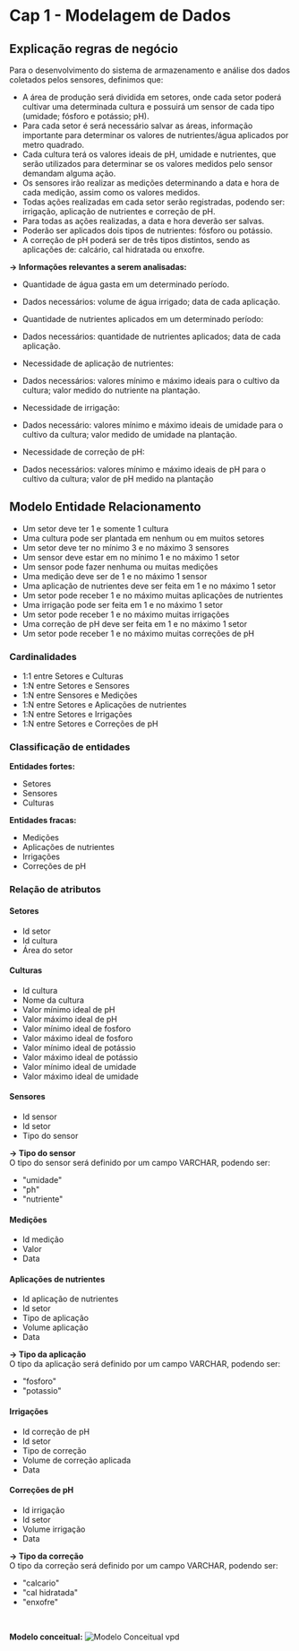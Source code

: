 
# Cap 1 - Modelagem de Dados

## Explicação regras de negócio

Para o desenvolvimento do sistema de armazenamento e análise dos dados coletados pelos sensores, definimos que:
- A área de produção será dividida em setores, onde cada setor poderá cultivar uma determinada cultura e possuirá um sensor de cada tipo (umidade; fósforo e potássio; pH).
- Para cada setor é será necessário salvar as áreas, informação importante para determinar os valores de nutrientes/água aplicados por metro quadrado. 
- Cada cultura terá os valores ideais de pH, umidade e nutrientes, que serão utilizados para determinar se os valores medidos pelo sensor demandam alguma ação.
- Os sensores irão realizar as medições determinando a data e hora de cada medição, assim como os valores medidos.
- Todas ações realizadas em cada setor serão registradas, podendo ser: irrigação, aplicação de nutrientes e correção de pH.
- Para todas as ações realizadas, a data e hora deverão ser salvas.
- Poderão ser aplicados dois tipos de nutrientes: fósforo ou potássio.
- A correção de pH poderá ser de três tipos distintos, sendo as aplicações de: calcário, cal hidratada ou enxofre.

**-> Informações relevantes a serem analisadas:**<br>

- Quantidade de água gasta em um determinado período.
- Dados necessários: volume de água irrigado; data de cada aplicação.

- Quantidade de nutrientes aplicados em um determinado período:
- Dados necessários: quantidade de nutrientes aplicados; data de cada aplicação.

- Necessidade de aplicação de nutrientes:
- Dados necessários: valores mínimo e máximo ideais para o cultivo da cultura; valor medido do nutriente na plantação.

- Necessidade de irrigação:
- Dados necessário: valores mínimo e máximo ideais de umidade para o cultivo da cultura; valor medido de umidade na plantação.

- Necessidade de correção de pH:
- Dados necessários: valores mínimo e máximo ideais de pH para o cultivo da cultura; valor de pH medido na plantação

## Modelo Entidade Relacionamento

- Um setor deve ter 1 e somente 1 cultura
- Uma cultura pode ser plantada em nenhum ou em muitos setores
- Um setor  deve ter no mínimo 3 e no máximo 3 sensores
- Um sensor deve estar em no mínimo 1 e no máximo 1 setor
- Um sensor pode fazer nenhuma ou muitas medições
- Uma medição deve ser de 1 e no máximo 1 sensor
- Uma aplicação de nutrientes deve ser feita em 1 e no máximo 1 setor
- Um setor pode receber 1 e no máximo muitas aplicações de nutrientes
- Uma irrigação pode ser feita em 1 e no máximo 1 setor
- Um setor pode receber 1 e no máximo muitas irrigações
- Uma correção de pH deve ser feita em 1 e no máximo 1 setor
- Um setor pode receber 1 e no máximo muitas correções de pH

### Cardinalidades

- 1:1 entre Setores e Culturas
- 1:N entre Setores e Sensores
- 1:N entre Sensores e Medições
- 1:N entre Setores e Aplicações de nutrientes
- 1:N entre Setores e Irrigações
- 1:N entre Setores e Correções de pH

### Classificação de entidades

**Entidades fortes:**
- Setores
- Sensores
- Culturas

**Entidades fracas:**
- Medições
- Aplicações de nutrientes
- Irrigações
- Correções de pH

### Relação de atributos

#### Setores

- Id setor
- Id cultura
- Área do setor

#### Culturas

- Id cultura
- Nome da cultura
- Valor mínimo ideal de pH
- Valor máximo ideal de pH
- Valor mínimo ideal de fosforo
- Valor máximo ideal de fosforo
- Valor mínimo ideal de potássio
- Valor máximo ideal de potássio
- Valor mínimo ideal de umidade
- Valor máximo ideal de umidade

#### Sensores

- Id sensor
- Id setor
- Tipo do sensor

**-> Tipo do sensor**<br>
O tipo do sensor será definido por um campo VARCHAR, podendo ser:
- "umidade"
- "ph"
- "nutriente"

#### Medições

- Id medição
- Valor
- Data

#### Aplicações de nutrientes

- Id aplicação de nutrientes
- Id setor
- Tipo de aplicação
- Volume aplicação
- Data

**-> Tipo da aplicação**<br>
O tipo da aplicação será definido por um campo VARCHAR, podendo ser:
- "fosforo"
- "potassio"

#### Irrigações

- Id correção de pH
- Id setor
- Tipo de correção
- Volume de correção aplicada
- Data

#### Correções de pH

- Id irrigação
- Id setor
- Volume irrigação
- Data

**-> Tipo da correção**<br>
O tipo da correção será definido por um campo VARCHAR, podendo ser:
- "calcario"
- "cal hidratada"
- "enxofre"

<br>

**Modelo conceitual:**
![Modelo Conceitual vpd](https://github.com/user-attachments/assets/bfc8bfa3-c474-4d28-8bba-cb3e17a8b757)



